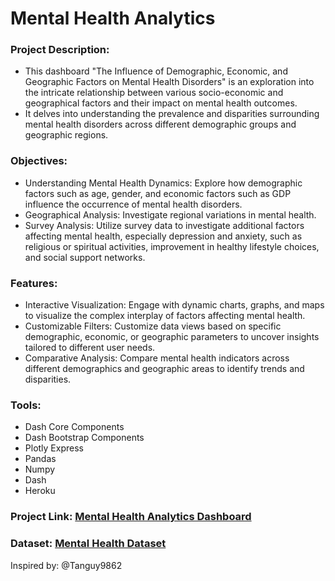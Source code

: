 # Mental Health Analytics
### Project Description:
- This dashboard "The Influence of Demographic, Economic, and Geographic Factors on Mental Health Disorders" is an exploration into the intricate relationship between various socio-economic and geographical factors and their impact on mental health outcomes. 
- It delves into understanding the prevalence and disparities surrounding mental health disorders across different demographic groups and geographic regions.

### Objectives:
- Understanding Mental Health Dynamics: Explore how demographic factors such as age, gender, and economic factors such as GDP influence the occurrence of mental health disorders.
- Geographical Analysis: Investigate regional variations in mental health.
- Survey Analysis: Utilize survey data to investigate additional factors affecting mental health, especially depression and anxiety, such as religious or spiritual activities, improvement in healthy lifestyle choices, and social support networks.

### Features:
- Interactive Visualization: Engage with dynamic charts, graphs, and maps to visualize the complex interplay of factors affecting mental health.
- Customizable Filters: Customize data views based on specific demographic, economic, or geographic parameters to uncover insights tailored to different user needs.
- Comparative Analysis: Compare mental health indicators across different demographics and geographic areas to identify trends and disparities.
  
### Tools:
- Dash Core Components
- Dash Bootstrap Components
- Plotly Express
- Pandas
- Numpy
- Dash
- Heroku

### Project Link: [Mental Health Analytics Dashboard](https://mental-app-0be893092142.herokuapp.com/)

### Dataset: [Mental Health Dataset](https://www.kaggle.com/datasets/amirhoseinmousavian/mental-health?resource=download&select=depressive-disorders-prevalence-vs-gdp-per-capita.csv/)


Inspired by: @Tanguy9862
